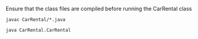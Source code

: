 Ensure that the class files are compiled before running the CarRental class
```
javac CarRental/*.java
```
```
java CarRental.CarRental
```
